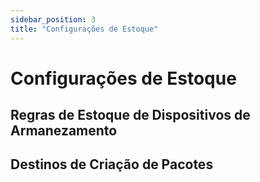 ```yaml
---
sidebar_position: 3
title: "Configurações de Estoque"
---
```


# Configurações de Estoque

## Regras de Estoque de Dispositivos de Armanezamento

## Destinos de Criação de Pacotes
